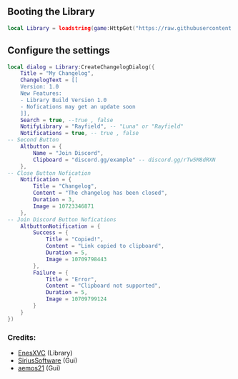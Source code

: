 ## Booting the Library
```lua
local Library = loadstring(game:HttpGet("https://raw.githubusercontent.com/EnesXVC/librarys/main/SearchAndChangeLogLibrary/Source"))()
```
## Configure the settings
```lua
local dialog = Library:CreateChangelogDialog({
    Title = "My Changelog",
    ChangelogText = [[
    Version: 1.0
    New Features:
    - Library Build Version 1.0
    - Nofications may get an update soon
    ]],
    Search = true, --true , false
    NotifyLibrary = "Rayfield", -- "Luna" or "Rayfield"
    Notifications = true, -- true , false
-- Second Button
    Altbutton = {
        Name = "Join Discord",
        Clipboard = "discord.gg/example" -- discord.gg/rTw5M8dRXN
    },
-- Close Button Nofication
    Notification = {
        Title = "Changelog",
        Content = "The changelog has been closed",
        Duration = 3,
        Image = 10723346871
    },
-- Join Discord Button Nofications
    AltbuttonNotification = {
        Success = {
            Title = "Copied!",
            Content = "Link copied to clipboard",
            Duration = 5,
            Image = 10709798443
        },
        Failure = {
            Title = "Error",
            Content = "Clipboard not supported",
            Duration = 5,
            Image = 10709799124
        }
    }
})
```
### Credits:
- [EnesXVC](https://github.com/EnesXVC) (Library)
- [SiriusSoftware](https://github.com/SiriusSoftwareLtd) (Gui)
- [aemos21](https://github.com/aemos2) (Gui)
